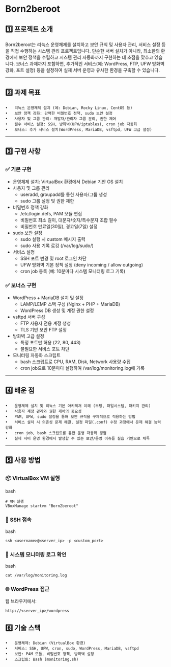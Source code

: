 # Born2beroot

## 1️⃣ 프로젝트 소개

Born2beroot는 리눅스 운영체제를 설치하고 보안 규칙 및 사용자 관리, 서비스 설정 등을 직접 수행하는 시스템 관리 프로젝트입니다.
단순한 서버 설치가 아니라, 최소한의 환경에서 보안 정책을 수립하고 시스템 관리 자동화까지 구현하는 데 초점을 맞추고 있습니다.
보너스 과제까지 포함하면, 추가적인 서비스(예: WordPress, FTP, UFW 방화벽 강화, 포트 설정) 등을 설정하여 실제 서버 운영과 유사한 환경을 구축할 수 있습니다.

---

## 2️⃣ 과제 목표
	•	리눅스 운영체제 설치 (예: Debian, Rocky Linux, CentOS 등)
	•	보안 정책 강화: 강력한 비밀번호 정책, sudo 보안 설정
	•	사용자 및 그룹 관리: 개발자/관리자 그룹 분리, 권한 제어
	•	필수 서비스 설정: SSH, 방화벽(UFW/iptables), cron job 자동화
	•	보너스: 추가 서비스 설치(WordPress, MariaDB, vsftpd, UFW 고급 설정)

---

## 3️⃣ 구현 사항

### ✅ 기본 구현
* 운영체제 설치: VirtualBox 환경에서 Debian 기반 OS 설치
* 사용자 및 그룹 관리
  - useradd, groupadd를 통한 사용자/그룹 생성
  - sudo 그룹 설정 및 권한 제한
* 비밀번호 정책 강화
  - /etc/login.defs, PAM 모듈 편집
  - 비밀번호 최소 길이, 대문자/숫자/특수문자 조합 필수
  - 비밀번호 만료일(30일), 경고일(7일) 설정
* sudo 보안 설정
  - sudo 실행 시 custom 메시지 출력
  - sudo 사용 기록 로깅 (/var/log/sudo/)
* 서비스 설정
  - SSH 포트 변경 및 root 로그인 차단
  - UFW 방화벽 기본 정책 설정 (deny incoming / allow outgoing)
  - cron job 등록 (예: 10분마다 시스템 모니터링 로그 기록)

### ✅ 보너스 구현
* WordPress + MariaDB 설치 및 설정
  - LAMP/LEMP 스택 구성 (Nginx + PHP + MariaDB)
  - WordPress DB 생성 및 계정 권한 설정
* vsftpd 서버 구성
  - FTP 사용자 전용 계정 생성
  - TLS 기반 보안 FTP 설정
* 방화벽 고급 설정
  - 특정 포트만 허용 (22, 80, 443)
  - 불필요한 서비스 포트 차단
* 모니터링 자동화 스크립트
  - bash 스크립트로 CPU, RAM, Disk, Network 사용량 수집
  - cron job으로 10분마다 실행하여 /var/log/monitoring.log에 기록

---

## 4️⃣ 배운 점
	•	운영체제 설치 및 리눅스 기본 아키텍처 이해 (부팅, 파일시스템, 패키지 관리)
	•	사용자 계정 관리와 권한 제어의 중요성
	•	PAM, UFW, sudo 설정을 통해 보안 규칙을 구체적으로 적용하는 방법
	•	서비스 설치 시 의존성 문제 해결, 설정 파일(.conf) 수정 과정에서 문제 해결 능력 강화
	•	cron job, bash 스크립트를 통한 운영 자동화 경험
	•	실제 서버 운영 환경에서 발생할 수 있는 보안/운영 이슈를 실습 기반으로 체득

---

## 5️⃣ 사용 방법

### 📦 VirtualBox VM 실행
bash
```
# VM 실행
VBoxManage startvm "Born2beroot"
```

### 🔑 SSH 접속
bash
```
ssh <username>@<server_ip> -p <custom_port>
```

### 🧾 시스템 모니터링 로그 확인
bash
```
cat /var/log/monitoring.log
```

### 🌐 WordPress 접근
웹 브라우저에서:
```
http://<server_ip>/wordpress
```

## 6️⃣ 기술 스택
	•	운영체제: Debian (VirtualBox 환경)
	•	서비스: SSH, UFW, cron, sudo, WordPress, MariaDB, vsftpd
	•	보안: PAM 모듈, 비밀번호 정책, 방화벽 설정
	•	스크립트: Bash (monitoring.sh)
